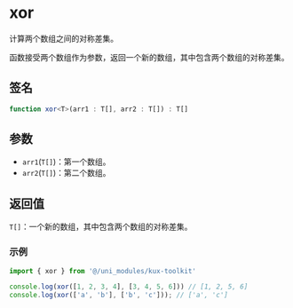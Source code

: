 # xor <Badge type="tip" text="^1.0.1" />

计算两个数组之间的对称差集。

函数接受两个数组作为参数，返回一个新的数组，其中包含两个数组的对称差集。

## 签名

```ts
function xor<T>(arr1 : T[], arr2 : T[]) : T[]
```

## 参数

- `arr1`(`T[]`)：第一个数组。
- `arr2`(`T[]`)：第二个数组。

## 返回值

`T[]`：一个新的数组，其中包含两个数组的对称差集。

### 示例

```ts
import { xor } from '@/uni_modules/kux-toolkit'

console.log(xor([1, 2, 3, 4], [3, 4, 5, 6])) // [1, 2, 5, 6]
console.log(xor(['a', 'b'], ['b', 'c'])); // ['a', 'c']
```
